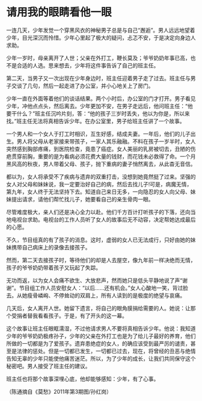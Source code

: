 # 请用我的眼睛看他一眼

一连几天，少年发觉一个穿黑风衣的神秘男子总是与自己“邂逅”。男人远远地望着少年，目光深沉而怜惜。少年心里起了极大的疑问，忐忑不安，于是决定向身边人求助。 

少年一岁时，母亲离开了人世；父亲在外打工，鞭长莫及；爷爷奶奶年事已高，也不是合适的人选。思来想去，少年将这件事告诉了自己的班主任。 

第二天，当男子又一次出现在少年身边时，班主任迎着男子走了过去。班主任与男子交谈了几句，然后一起走进了办公室，并小心地关上了房门。 

少年一直在外面等着他们的谈话结果。两个小时后，办公室的门才打开。男子看见少年，冲他点点头，然后离去。少年更加不安，在男子走远后，他问班主任：“他要干什么？”班主任沉吟片刻，答：“他的孩子三岁时丢失，他以为你是，所以来找。”班主任无法将真相告诉少年。在办公室里，男子给班主任讲了一个故事。 

一个男人和一个女人于打工时相识，互生好感，结成夫妻。一年后，他们的儿子出生。男人将父母从老家接来带孩子，一家人其乐融融。不料在孩子一岁半时，女人突然感到胸部疼痛，到医院检查，竟患了癌症。女人美丽的乳房被切去，丑陋的伤疤贯穿前胸，重要的是为看病必须花费大量的钱财，而花钱未必救得了命。一个月黑风高的秋夜，男人带着父母、孩子，抛下重病的妻子悄然离去，从此杳无音信。 

都以为，女人将承受不了疾病与遗弃的双重打击，没想到她竟然挺了过来。坚强的女人对父母和妹妹说，我一定要治好自己的病，然后去找儿子!可是，病魔无情，第九年，女人终于无法坚持下去。知道自己来日无多，一向隐忍的女人向父母、妹妹提出请求，请他们帮忙找儿子，她要看自己的亲生骨肉一眼。 

尽管难度极大，亲人们还是决心全力以赴。他们千方百计打听孩子的下落，还向当地电视台求助。电视台的工作人员听了女人的故事后无不动容，决定帮她达成最后的心愿。 

不久，节目组真的有了孩子的消息。这时，虚弱的女人已无法成行，只好由她的妹妹携带自己病床上的录像去接孩子。 

然而，第二天去接孩子时，等待他们的却是人去屋空，像九年前一样决绝而无情，孩子的爷爷奶奶带着孩子又玩起了失踪。 

无功而返，以为女人会痛不欲生、大放悲声，然而她只是低头平静地说了声“谢谢”。节目组工作人员安慰女人：“以后……还有机会。”女人心酸地一笑，背过脸去。从她瘦骨嶙峋、不停耸动的双肩上，所有人读到的是极度的绝望与哀痛。 

几天后，女人离开人世。她留下遗言，将自己的眼角膜捐给需要的人。她说：让那个受捐者替我看看孩子。于是，有了开头的这一幕。 

这个故事让班主任眼眶濡湿，不过他请求男人不要将真相告诉少年。他说：我知道少年的爷爷奶奶极疼孙子，少年的父亲在外打工也是为了给儿子最好的养育，他们所做的一切都是为了爱孩子。遗弃患绝症的女人，的确应该受到最严厉的谴责，甚至是法律的惩处。但是一切都已发生，一切都已过去，现在，将曾经的丑恶与绝情告知无辜的少年只能使他痛苦迷茫。所以，为了少年的成长，让我们共同保守这个秘密吧。男人接受了班主任的建议。 

班主任也将那个故事深埋心底，他却能够感知：少年，有了心事。 

（陈通摘自《莫愁》2011年第3期图/孙红岗）